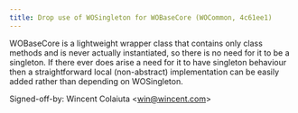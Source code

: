 ```yaml
---
title: Drop use of WOSingleton for WOBaseCore (WOCommon, 4c61ee1)
---
```


WOBaseCore is a lightweight wrapper class that contains only class methods and is never actually instantiated, so there is no need for it to be a singleton. If there ever does arise a need for it to have singleton behaviour then a straightforward local (non-abstract) implementation can be easily added rather than depending on WOSingleton.

Signed-off-by: Wincent Colaiuta &lt;win@wincent.com&gt;
